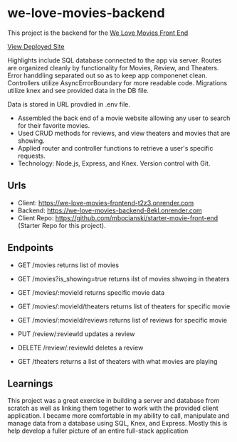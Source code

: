 # we-love-movies-backend

This project is the backend for the [We Love Movies Front End](https://github.com/Thinkful-Ed/starter-movie-front-end)

[View Deployed Site](https://we-love-movies-frontend-t2z3.onrender.com)

Highlights include SQL database connected to the app via server. Routes are organized cleanly by functionality for Movies, Review, and Theaters. Error handdling separated out so as to keep app componenet clean.
Controllers utilize AsyncErrorBoundary for more readable code. Migrations utilize knex and see provided data in the DB file.

Data is stored in URL provdied in .env file.

- Assembled the back end of a movie website allowing any user to search for their favorite movies.
- Used CRUD methods for reviews, and view theaters and movies that are showing. 
- Applied router and controller functions to retrieve a user's specific requests.
- Technology: Node.js, Express, and Knex. Version control with Git.

## Urls

- Client: https://we-love-movies-frontend-t2z3.onrender.com
- Backend: https://we-love-movies-backend-8ekl.onrender.com
- Client Repo: https://github.com/mbocianski/starter-movie-front-end (Starter Repo for this project).

## Endpoints

- GET /movies returns list of movies
- GET /movies?is_showing=true returns ilst of movies shwoing in theaters 
- GET /movies/:movieId returns specific movie data
- GET /movies/:movieId/theaters returns list of theaters for specific movie
- GET /movies/:movieId/reviews returns list of reviews for specific movie

- PUT /review/:reviewId updates a review
- DELETE /review/:reviewId deletes a review

- GET /theaters returns a list of theaters with what movies are playing

## Learnings

This project was a great exercise in building a server and database from scratch as well as linking them together to work with the provided client application. 
I became more comfortable in my ability to call, manipulate and manage data from a database using SQL, Knex, and Express. Mostly this is help develop a fuller picture of an entire full-stack application
